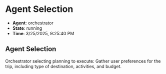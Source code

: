 # Agent Selection

- **Agent**: orchestrator
- **State**: running
- **Time**: 3/25/2025, 9:25:40 PM

## Agent Selection

Orchestrator selecting planning to execute: Gather user preferences for the trip, including type of destination, activities, and budget.

